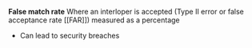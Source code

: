 **False match rate** 
Where an interloper is accepted (Type II error or false acceptance rate [[FAR]]) measured as a percentage
- Can lead to security breaches